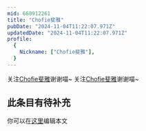 ```yaml
---
mid: 660912261
title: "Chofie斐雅"
pubDate: "2024-11-04T11:22:07.971Z"
updatedDate: "2024-11-04T11:22:07.971Z"
profile:
  {
    Nickname: ["Chofie斐雅"],
  }
---
```


关注[Chofie斐雅](https://space.bilibili.com/660912261)谢谢喵~ 关注[Chofie斐雅](https://space.bilibili.com/660912261)谢谢喵~

## 此条目有待补充
你可以在[这里](https://github.com/Yuhanawa/VTuber.ICU-Content/edit/master/v/Chofie斐雅/index.md)编辑本文
